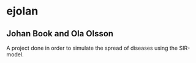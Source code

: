 # ejolan
## Johan Book and Ola Olsson

A project done in order to simulate the spread of diseases using the SIR-model.
